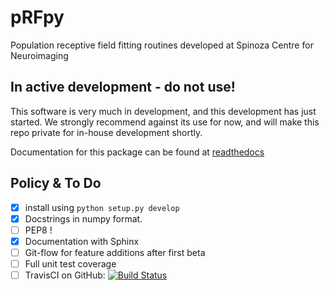 # pRFpy

Population receptive field fitting routines developed at Spinoza Centre for Neuroimaging

## In active development - do not use!

This software is very much in development, and this development has just started. We strongly recommend against its use for now, and will make this repo private for in-house development shortly.

Documentation for this package can be found at [readthedocs](https://prfpy.readthedocs.io/en/latest/)

## Policy & To Do

- [x] install using `python setup.py develop`
- [x] Docstrings in numpy format. 
- [ ] PEP8 !
- [x] Documentation with Sphinx
- [ ] Git-flow for feature additions after first beta 
- [ ] Full unit test coverage
- [ ] TravisCI on GitHub: [![Build Status](https://travis-ci.org/spinoza-centre/prfpy.svg?branch=master)](https://travis-ci.org/spinoza-centre/prfpy)
